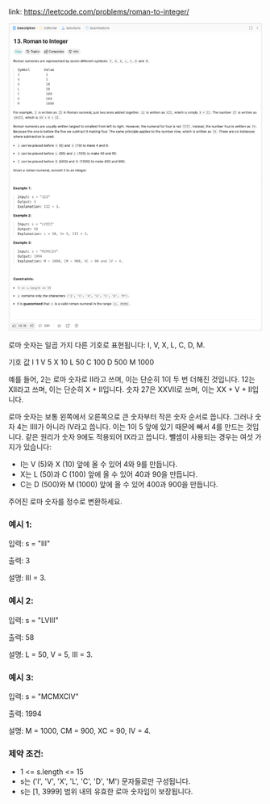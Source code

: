 link: https://leetcode.com/problems/roman-to-integer/

![img.png](img.png)

로마 숫자는 일곱 가지 다른 기호로 표현됩니다: I, V, X, L, C, D, M.

기호         값
I             1
V             5
X             10
L             50
C             100
D             500
M             1000

예를 들어, 2는 로마 숫자로 II라고 쓰며, 이는 단순히 1이 두 번 더해진 것입니다. 12는 XII라고 쓰며, 이는 단순히 X + II입니다. 숫자 27은 XXVII로 쓰며, 이는 XX + V + II입니다.

로마 숫자는 보통 왼쪽에서 오른쪽으로 큰 숫자부터 작은 숫자 순서로 씁니다. 그러나 숫자 4는 IIII가 아니라 IV라고 씁니다. 이는 1이 5 앞에 있기 때문에 빼서 4를 만드는 것입니다. 같은 원리가 숫자 9에도 적용되어 IX라고 씁니다. 뺄셈이 사용되는 경우는 여섯 가지가 있습니다:

- I는 V (5)와 X (10) 앞에 올 수 있어 4와 9를 만듭니다.
- X는 L (50)과 C (100) 앞에 올 수 있어 40과 90을 만듭니다.
- C는 D (500)와 M (1000) 앞에 올 수 있어 400과 900을 만듭니다.

주어진 로마 숫자를 정수로 변환하세요.

### 예시 1:

입력: s = "III"

출력: 3

설명: III = 3.

### 예시 2:

입력: s = "LVIII"

출력: 58

설명: L = 50, V = 5, III = 3.

### 예시 3:

입력: s = "MCMXCIV"

출력: 1994

설명: M = 1000, CM = 900, XC = 90, IV = 4.

### 제약 조건:

- 1 <= s.length <= 15
- s는 ('I', 'V', 'X', 'L', 'C', 'D', 'M') 문자들로만 구성됩니다.
- s는 [1, 3999] 범위 내의 유효한 로마 숫자임이 보장됩니다.
